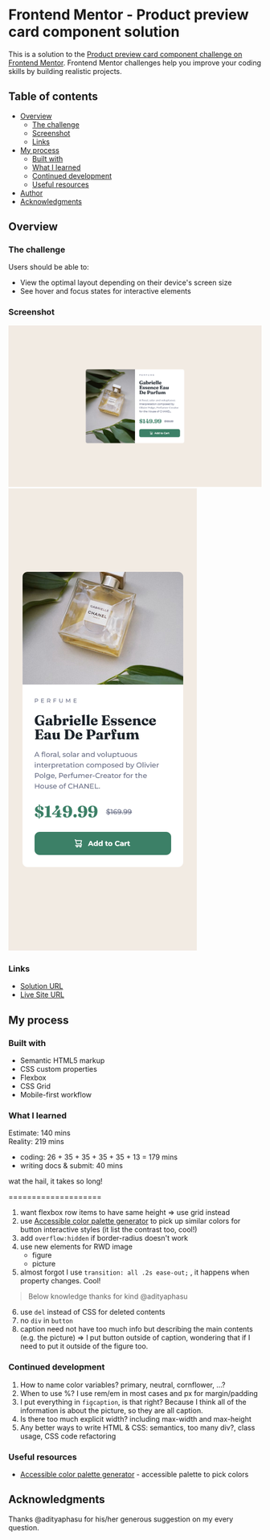 # Frontend Mentor - Product preview card component solution

This is a solution to the [Product preview card component challenge on Frontend Mentor](https://www.frontendmentor.io/challenges/product-preview-card-component-GO7UmttRfa). Frontend Mentor challenges help you improve your coding skills by building realistic projects. 

## Table of contents

- [Overview](#overview)
  - [The challenge](#the-challenge)
  - [Screenshot](#screenshot)
  - [Links](#links)
- [My process](#my-process)
  - [Built with](#built-with)
  - [What I learned](#what-i-learned)
  - [Continued development](#continued-development)
  - [Useful resources](#useful-resources)
- [Author](#author)
- [Acknowledgments](#acknowledgments)


## Overview

### The challenge

Users should be able to:

- View the optimal layout depending on their device's screen size
- See hover and focus states for interactive elements

### Screenshot

![](./desktop.png)
![](./mobile.png)

### Links

- [Solution URL](https://github.com/devusexu/Frontend-Mentor/tree/main/product-preview-card-component-main)
- [Live Site URL](https://devusexu.github.io/Frontend-Mentor/product-preview-card-component-main/)


## My process

### Built with

- Semantic HTML5 markup
- CSS custom properties
- Flexbox
- CSS Grid
- Mobile-first workflow


### What I learned

Estimate: 140 mins  
Reality: 219 mins
  - coding: 26 + 35 + 35 + 35 + 35 + 13 = 179 mins
  - writing docs & submit: 40 mins  

wat the hail, it takes so long! 



====================   

1. want flexbox row items to have same height => use grid instead
2. use [Accessible color palette generator](https://venngage.com/tools/accessible-color-palette-generator) to pick up similar colors for button interactive styles (it list the contrast too, cool!)
3. add ```overflow:hidden``` if border-radius doesn't work
4. use new elements for RWD image
    - figure
    - picture
5. almost forgot I use ```transition: all .2s ease-out;``` , it happens when property changes. Cool!

> Below knowledge thanks for kind @adityaphasu
6. use ```del``` instead of CSS for deleted contents
7. no ```div``` in ```button```
8. caption need not have too much info but describing the main contents (e.g. the picture) => I put button outside of caption, wondering that if I need to put it outside of the figure too.





### Continued development

1. How to name color variables? primary, neutral, cornflower, ...?
2. When to use %? I use rem/em in most cases and px for margin/padding
3. I put everything in ```figcaption```, is that right? Because I think all of the information is about the picture, so they are all caption.
4. Is there too much explicit width? including max-width and max-height
4. Any better ways to write HTML & CSS: semantics, too many div?, class usage, CSS code refactoring

### Useful resources

- [Accessible color palette generator](https://venngage.com/tools/accessible-color-palette-generator) - accessible palette to pick colors

## Acknowledgments
Thanks @adityaphasu for his/her generous suggestion on my every question.
